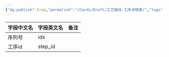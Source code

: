 ```yaml
---
{"dg-publish":true,"permalink":"/Cards/Draft/工艺路线-工序详情表/","tags":["蝶创I-MES/MES/江淮毅昌"]}
---
```




| **字段中文名** | **字段英文名** | **备注** |
| --------- | --------- | ------ |
| 序列号       | idx       |        |
| 工序id      | step_id   |        |

